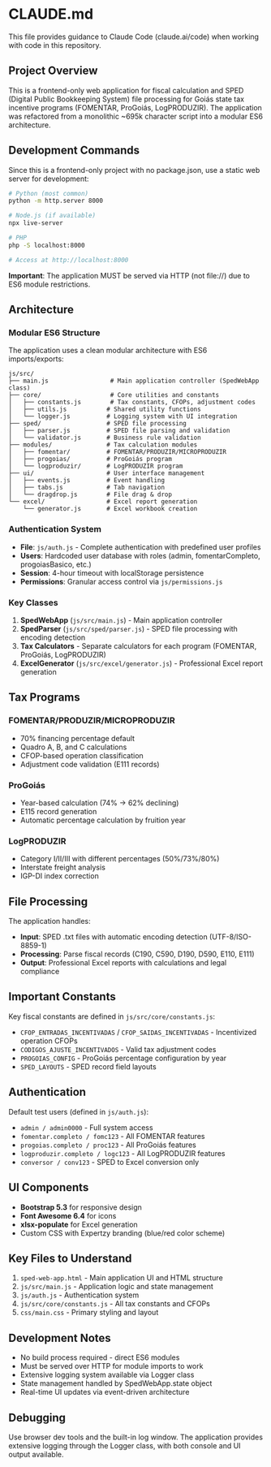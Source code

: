 # CLAUDE.md

This file provides guidance to Claude Code (claude.ai/code) when working with code in this repository.

## Project Overview

This is a frontend-only web application for fiscal calculation and SPED (Digital Public Bookkeeping System) file processing for Goiás state tax incentive programs (FOMENTAR, ProGoiás, LogPRODUZIR). The application was refactored from a monolithic ~695k character script into a modular ES6 architecture.

## Development Commands

Since this is a frontend-only project with no package.json, use a static web server for development:

```bash
# Python (most common)
python -m http.server 8000

# Node.js (if available)
npx live-server

# PHP
php -S localhost:8000

# Access at http://localhost:8000
```

**Important**: The application MUST be served via HTTP (not file://) due to ES6 module restrictions.

## Architecture

### Modular ES6 Structure

The application uses a clean modular architecture with ES6 imports/exports:

```
js/src/
├── main.js                 # Main application controller (SpedWebApp class)
├── core/                   # Core utilities and constants
│   ├── constants.js        # Tax constants, CFOPs, adjustment codes
│   ├── utils.js           # Shared utility functions
│   └── logger.js          # Logging system with UI integration
├── sped/                  # SPED file processing
│   ├── parser.js          # SPED file parsing and validation
│   └── validator.js       # Business rule validation
├── modules/               # Tax calculation modules
│   ├── fomentar/          # FOMENTAR/PRODUZIR/MICROPRODUZIR
│   ├── progoias/          # ProGoiás program
│   └── logproduzir/       # LogPRODUZIR program
├── ui/                    # User interface management
│   ├── events.js          # Event handling
│   ├── tabs.js            # Tab navigation
│   └── dragdrop.js        # File drag & drop
└── excel/                 # Excel report generation
    └── generator.js       # Excel workbook creation
```

### Authentication System

- **File**: `js/auth.js` - Complete authentication with predefined user profiles
- **Users**: Hardcoded user database with roles (admin, fomentarCompleto, progoiasBasico, etc.)
- **Session**: 4-hour timeout with localStorage persistence
- **Permissions**: Granular access control via `js/permissions.js`

### Key Classes

1. **SpedWebApp** (`js/src/main.js`) - Main application controller
2. **SpedParser** (`js/src/sped/parser.js`) - SPED file processing with encoding detection
3. **Tax Calculators** - Separate calculators for each program (FOMENTAR, ProGoiás, LogPRODUZIR)
4. **ExcelGenerator** (`js/src/excel/generator.js`) - Professional Excel report generation

## Tax Programs

### FOMENTAR/PRODUZIR/MICROPRODUZIR
- 70% financing percentage default
- Quadro A, B, and C calculations
- CFOP-based operation classification
- Adjustment code validation (E111 records)

### ProGoiás  
- Year-based calculation (74% → 62% declining)
- E115 record generation
- Automatic percentage calculation by fruition year

### LogPRODUZIR
- Category I/II/III with different percentages (50%/73%/80%)
- Interstate freight analysis
- IGP-DI index correction

## File Processing

The application handles:
- **Input**: SPED .txt files with automatic encoding detection (UTF-8/ISO-8859-1)
- **Processing**: Parse fiscal records (C190, C590, D190, D590, E110, E111)
- **Output**: Professional Excel reports with calculations and legal compliance

## Important Constants

Key fiscal constants are defined in `js/src/core/constants.js`:
- `CFOP_ENTRADAS_INCENTIVADAS` / `CFOP_SAIDAS_INCENTIVADAS` - Incentivized operation CFOPs
- `CODIGOS_AJUSTE_INCENTIVADOS` - Valid tax adjustment codes
- `PROGOIAS_CONFIG` - ProGoiás percentage configuration by year
- `SPED_LAYOUTS` - SPED record field layouts

## Authentication

Default test users (defined in `js/auth.js`):
- `admin / admin0000` - Full system access
- `fomentar.completo / fomc123` - All FOMENTAR features
- `progoias.completo / proc123` - All ProGoiás features  
- `logproduzir.completo / logc123` - All LogPRODUZIR features
- `conversor / conv123` - SPED to Excel conversion only

## UI Components

- **Bootstrap 5.3** for responsive design
- **Font Awesome 6.4** for icons
- **xlsx-populate** for Excel generation
- Custom CSS with Expertzy branding (blue/red color scheme)

## Key Files to Understand

1. `sped-web-app.html` - Main application UI and HTML structure
2. `js/src/main.js` - Application logic and state management  
3. `js/auth.js` - Authentication system
4. `js/src/core/constants.js` - All tax constants and CFOPs
5. `css/main.css` - Primary styling and layout

## Development Notes

- No build process required - direct ES6 modules
- Must be served over HTTP for module imports to work
- Extensive logging system available via Logger class
- State management handled by SpedWebApp.state object
- Real-time UI updates via event-driven architecture

## Debugging

Use browser dev tools and the built-in log window. The application provides extensive logging through the Logger class, with both console and UI output available.